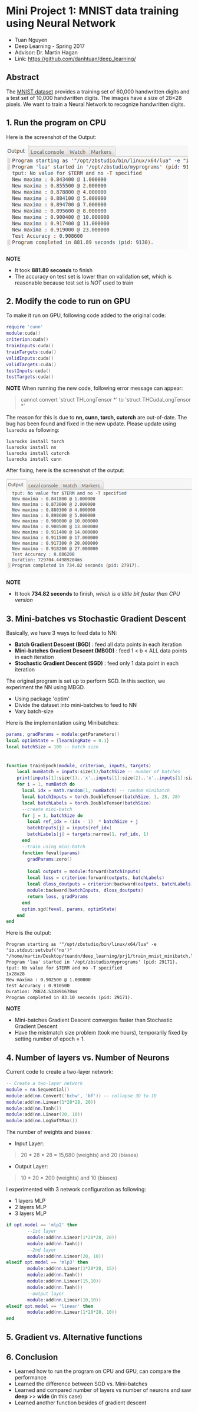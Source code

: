 # Mini Project 1: MNIST data training using Neural Network
 - Tuan Nguyen
 - Deep Learning - Spring 2017
 - Advisor: Dr. Martin Hagan
 - Link: https://github.com/danhtuan/deep_learning/
 
## Abstract

The [MNIST dataset](http://yann.lecun.com/exdb/mnist/) provides a training set of 60,000 handwritten digits and a test set of 10,000 handwritten digits. The images have a size of 28×28 pixels. We want to train a Neural Network to recognize handwritten digits.

## 1. Run the program on CPU
Here is the screenshot of the Output:

![CPU Screen](imgs/cpu_screen.png)

__NOTE__
- It took **881.89 seconds** to finish
- The accuracy on test set is lower than on validation set, which is reasonable because test set is *NOT* used to train

## 2. Modify the code to run on GPU
To make it run on GPU, following code added to the original code:
```lua
require 'cunn'
module:cuda()
criterion:cuda()
trainInputs:cuda()
trainTargets:cuda()
validInputs:cuda()
validTargets:cuda()
testInputs:cuda()
testTargets:cuda()
```

__NOTE__ When running the new code, following error message can appear:

>cannot convert 'struct THLongTensor *' to 'struct THCudaLongTensor *'

The reason for this is due to **nn, cunn, torch, cutorch** are out-of-date. The bug has been found and fixed in the new update. Please update using `luarocks` as following:

```
luarocks install torch
luarocks install nn
luarocks install cutorch
luarocks install cunn
```

After fixing, here is the screenshot of the output:

![GPU_Screen](imgs/gpu_screen.png)

__NOTE__ 
* It took **734.82 seconds** to finish, *which is a little bit faster than CPU version*

## 3. Mini-batches vs Stochastic Gradient Descent
Basically, we have 3 ways to feed data to NN:
* **Batch Gradient Descent (BGD)** : feed all data points in each iteration
* **Mini-batches Gradient Descent (MBGD)** : feed 1 < b < ALL data points in each iteration
* **Stochastic Gradient Descent (SGD)** : feed only 1 data point in each iteration

The original program is set up to perform SGD. In this section, we experiment the NN using MBGD.
* Using package 'optim'
* Divide the dataset into mini-batches to feed to NN
* Vary batch-size

Here is the implementation using Minibatches:
```lua
params, gradParams = module:getParameters()
local optimState = {learningRate = 0.1}
local batchSize = 100 -- batch size


function trainEpoch(module, criterion, inputs, targets)        
    local numBatch = inputs:size(1)/batchSize -- number of batches
    print(inputs[1]:size(1)..'x'..inputs[1]:size(2)..'x'..inputs[1]:size(3))
    for i = 1, numBatch do
      local idx = math.random(1, numBatch) -- random minibatch
      local batchInputs = torch.DoubleTensor(batchSize, 1, 28, 28)
      local batchLabels = torch.DoubleTensor(batchSize)
      --create mini-batch
      for j = 1, batchSize do
        local ref_idx = (idx - 1)  * batchSize + j
        batchInputs[j] = inputs[ref_idx]
        batchLabels[j] = targets:narrow(1, ref_idx, 1)          
      end
      --train using mini-batch
      function feval(params)
        gradParams:zero()

        local outputs = module:forward(batchInputs)
        local loss = criterion:forward(outputs, batchLabels)
        local dloss_doutputs = criterion:backward(outputs, batchLabels)
        module:backward(batchInputs, dloss_doutputs)
        return loss, gradParams
      end
      optim.sgd(feval, params, optimState)
    end
end

```
Here is the output:

```
Program starting as '"/opt/zbstudio/bin/linux/x64/lua" -e "io.stdout:setvbuf('no')" "/home/martin/Desktop/tuandn/deep_learning/prj1/train_mnist_minibatch.lua"'.
Program 'lua' started in '/opt/zbstudio/myprograms' (pid: 29171).
tput: No value for $TERM and no -T specified
1x28x28
New maxima : 0.902500 @ 1.000000
Test Accuracy : 0.910500 
Duration: 78874.533891678ms
Program completed in 83.10 seconds (pid: 29171).
```
__NOTE__
* Mini-batches Gradient Descent converges faster than Stochastic Gradient Descent
* Have the mistmatch size problem (took me hours), temporarily fixed by setting number of epoch = 1. 

## 4. Number of layers vs. Number of Neurons

Current code to create a two-layer network:

```lua
-- Create a two-layer network
module = nn.Sequential()
module:add(nn.Convert('bchw', 'bf')) -- collapse 3D to 1D
module:add(nn.Linear(1*28*28, 20))
module:add(nn.Tanh())
module:add(nn.Linear(20, 10))
module:add(nn.LogSoftMax()) 
```

The number of weights and biases:
* Input Layer:

> 20 * 28 * 28 = 15,680 (weights) and 20 (biases)

* Output Layer:

> 10 * 20 = 200 (weights) and 10 (biases)

I experimented with 3 network configuration as following:
* 1 layers MLP
* 2 layers MLP
* 3 layers MLP
```lua
if opt.model == 'mlp2' then
        --1st layer
        module:add(nn.Linear(1*28*28, 20))
        module:add(nn.Tanh())
        --2nd layer
        module:add(nn.Linear(20, 10))
elseif opt.model == 'mlp3' then
        module:add(nn.Linear(1*28*28, 15))
        module:add(nn.Tanh())
        module:add(nn.Linear(15,10))
        module:add(nn.Tanh())
        --output layer
        module:add(nn.Linear(10,10))
elseif opt.model == 'linear' then
        module:add(nn.Linear(1*28*28, 10))
end

```

## 5. Gradient vs. Alternative functions


## 6. Conclusion
* Learned how to run the program on CPU and GPU, can compare the performance
* Learned the difference between SGD vs. Mini-batches
* Learned and compared number of layers vs number of neurons and saw __deep__ >> __wide__ (in this case)
* Learned another function besides of gradient descent
